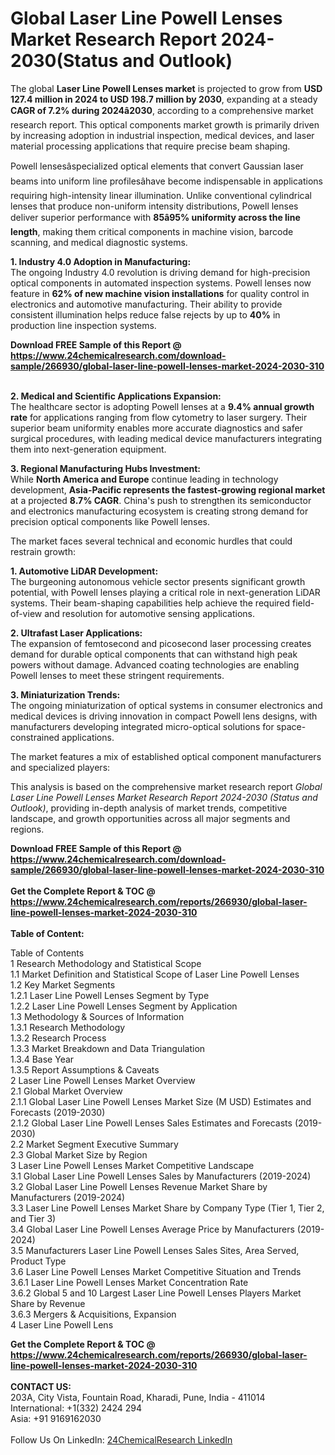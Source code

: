 <h1>Global Laser Line Powell Lenses Market Research Report 2024-2030(Status and Outlook)</h1><p>The global <strong>Laser Line Powell Lenses market</strong> is projected to grow from <strong>USD 127.4 million in 2024 to USD 198.7 million by 2030</strong>, expanding at a steady <strong>CAGR of 7.2% during 2024â2030</strong>, according to a comprehensive market research report. This optical components market growth is primarily driven by increasing adoption in industrial inspection, medical devices, and laser material processing applications that require precise beam shaping.</p><p>Powell lensesâspecialized optical elements that convert Gaussian laser beams into uniform line profilesâhave become indispensable in applications requiring high-intensity linear illumination. Unlike conventional cylindrical lenses that produce non-uniform intensity distributions, Powell lenses deliver superior performance with <strong>85â95% uniformity across the line length</strong>, making them critical components in machine vision, barcode scanning, and medical diagnostic systems.</p><p><strong>1. Industry 4.0 Adoption in Manufacturing:</strong><br>
The ongoing Industry 4.0 revolution is driving demand for high-precision optical components in automated inspection systems. Powell lenses now feature in <strong>62% of new machine vision installations</strong> for quality control in electronics and automotive manufacturing. Their ability to provide consistent illumination helps reduce false rejects by up to <strong>40%</strong> in production line inspection systems.</p><div><b>Download FREE Sample of this Report @ 
            <a href="https://www.24chemicalresearch.com/download-sample/266930/global-laser-line-powell-lenses-market-2024-2030-310">
            https://www.24chemicalresearch.com/download-sample/266930/global-laser-line-powell-lenses-market-2024-2030-310</a></b></div><br><p><strong>2. Medical and Scientific Applications Expansion:</strong><br>
The healthcare sector is adopting Powell lenses at a <strong>9.4% annual growth rate</strong> for applications ranging from flow cytometry to laser surgery. Their superior beam uniformity enables more accurate diagnostics and safer surgical procedures, with leading medical device manufacturers integrating them into next-generation equipment.</p><p><strong>3. Regional Manufacturing Hubs Investment:</strong><br>
While <strong>North America and Europe</strong> continue leading in technology development, <strong>Asia-Pacific represents the fastest-growing regional market</strong> at a projected <strong>8.7% CAGR</strong>. China's push to strengthen its semiconductor and electronics manufacturing ecosystem is creating strong demand for precision optical components like Powell lenses.</p><p>The market faces several technical and economic hurdles that could restrain growth:</p><p><strong>1. Automotive LiDAR Development:</strong><br>
The burgeoning autonomous vehicle sector presents significant growth potential, with Powell lenses playing a critical role in next-generation LiDAR systems. Their beam-shaping capabilities help achieve the required field-of-view and resolution for automotive sensing applications.</p><p><strong>2. Ultrafast Laser Applications:</strong><br>
The expansion of femtosecond and picosecond laser processing creates demand for durable optical components that can withstand high peak powers without damage. Advanced coating technologies are enabling Powell lenses to meet these stringent requirements.</p><p><strong>3. Miniaturization Trends:</strong><br>
The ongoing miniaturization of optical systems in consumer electronics and medical devices is driving innovation in compact Powell lens designs, with manufacturers developing integrated micro-optical solutions for space-constrained applications.</p><p>The market features a mix of established optical component manufacturers and specialized players:</p><p>This analysis is based on the comprehensive market research report <em>Global Laser Line Powell Lenses Market Research Report 2024-2030 (Status and Outlook)</em>, providing in-depth analysis of market trends, competitive landscape, and growth opportunities across all major segments and regions.</p><div><b>Download FREE Sample of this Report @ 
            <a href="https://www.24chemicalresearch.com/download-sample/266930/global-laser-line-powell-lenses-market-2024-2030-310">
            https://www.24chemicalresearch.com/download-sample/266930/global-laser-line-powell-lenses-market-2024-2030-310</a></b></div><br><div><b>Get the Complete Report & TOC @ 
            <a href="https://www.24chemicalresearch.com/reports/266930/global-laser-line-powell-lenses-market-2024-2030-310">
            https://www.24chemicalresearch.com/reports/266930/global-laser-line-powell-lenses-market-2024-2030-310</a></b></div><br>
            <b>Table of Content:</b><p>Table of Contents<br />
1 Research Methodology and Statistical Scope<br />
1.1 Market Definition and Statistical Scope of Laser Line Powell Lenses<br />
1.2 Key Market Segments<br />
1.2.1 Laser Line Powell Lenses Segment by Type<br />
1.2.2 Laser Line Powell Lenses Segment by Application<br />
1.3 Methodology & Sources of Information<br />
1.3.1 Research Methodology<br />
1.3.2 Research Process<br />
1.3.3 Market Breakdown and Data Triangulation<br />
1.3.4 Base Year<br />
1.3.5 Report Assumptions & Caveats<br />
2 Laser Line Powell Lenses Market Overview<br />
2.1 Global Market Overview<br />
2.1.1 Global Laser Line Powell Lenses Market Size (M USD) Estimates and Forecasts (2019-2030)<br />
2.1.2 Global Laser Line Powell Lenses Sales Estimates and Forecasts (2019-2030)<br />
2.2 Market Segment Executive Summary<br />
2.3 Global Market Size by Region<br />
3 Laser Line Powell Lenses Market Competitive Landscape<br />
3.1 Global Laser Line Powell Lenses Sales by Manufacturers (2019-2024)<br />
3.2 Global Laser Line Powell Lenses Revenue Market Share by Manufacturers (2019-2024)<br />
3.3 Laser Line Powell Lenses Market Share by Company Type (Tier 1, Tier 2, and Tier 3)<br />
3.4 Global Laser Line Powell Lenses Average Price by Manufacturers (2019-2024)<br />
3.5 Manufacturers Laser Line Powell Lenses Sales Sites, Area Served, Product Type<br />
3.6 Laser Line Powell Lenses Market Competitive Situation and Trends<br />
3.6.1 Laser Line Powell Lenses Market Concentration Rate<br />
3.6.2 Global 5 and 10 Largest Laser Line Powell Lenses Players Market Share by Revenue<br />
3.6.3 Mergers & Acquisitions, Expansion<br />
4 Laser Line Powell Lens</p><div><b>Get the Complete Report & TOC @ 
            <a href="https://www.24chemicalresearch.com/reports/266930/global-laser-line-powell-lenses-market-2024-2030-310">
            https://www.24chemicalresearch.com/reports/266930/global-laser-line-powell-lenses-market-2024-2030-310</a></b></div><br><b>CONTACT US:</b><br>
            203A, City Vista, Fountain Road, Kharadi, Pune, India - 411014<br>
            International: +1(332) 2424 294<br>
            Asia: +91 9169162030 <br><br>
            Follow Us On LinkedIn: <a href="https://www.linkedin.com/company/24chemicalresearch/">24ChemicalResearch LinkedIn</a>